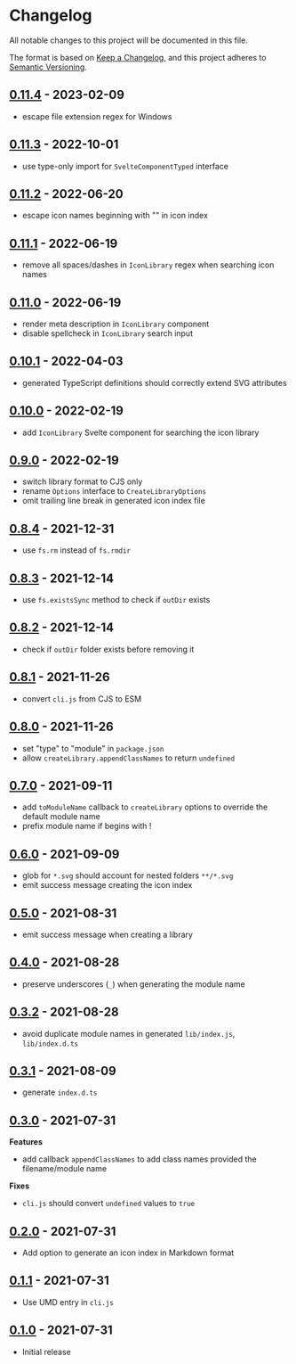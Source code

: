 # Changelog

All notable changes to this project will be documented in this file.

The format is based on [Keep a Changelog](https://keepachangelog.com/en/1.0.0/),
and this project adheres to [Semantic Versioning](https://semver.org/spec/v2.0.0.html).

<!--
## Unreleased

- support multiple glob paths
- configure default width/height for the `svg` element
- preprocessor to re-write icon imports
- option to generate `METADATA.json`, which contains icon library info in JSON format
- auto-generate `README.md` docs
- capitalize character following `_`?
- verbose: print out icon names -->

## [0.11.4](https://github.com/metonym/svelvg/releases/tag/v0.11.4) - 2023-02-09

- escape file extension regex for Windows

## [0.11.3](https://github.com/metonym/svelvg/releases/tag/v0.11.3) - 2022-10-01

- use type-only import for `SvelteComponentTyped` interface

## [0.11.2](https://github.com/metonym/svelvg/releases/tag/v0.11.2) - 2022-06-20

- escape icon names beginning with "\" in icon index

## [0.11.1](https://github.com/metonym/svelvg/releases/tag/v0.11.1) - 2022-06-19

- remove all spaces/dashes in `IconLibrary` regex when searching icon names

## [0.11.0](https://github.com/metonym/svelvg/releases/tag/v0.11.0) - 2022-06-19

- render meta description in `IconLibrary` component
- disable spellcheck in `IconLibrary` search input

## [0.10.1](https://github.com/metonym/svelvg/releases/tag/v0.10.1) - 2022-04-03

- generated TypeScript definitions should correctly extend SVG attributes

## [0.10.0](https://github.com/metonym/svelvg/releases/tag/v0.10.0) - 2022-02-19

- add `IconLibrary` Svelte component for searching the icon library

## [0.9.0](https://github.com/metonym/svelvg/releases/tag/v0.9.0) - 2022-02-19

- switch library format to CJS only
- rename `Options` interface to `CreateLibraryOptions`
- omit trailing line break in generated icon index file

## [0.8.4](https://github.com/metonym/svelvg/releases/tag/v0.8.4) - 2021-12-31

- use `fs.rm` instead of `fs.rmdir`

## [0.8.3](https://github.com/metonym/svelvg/releases/tag/v0.8.3) - 2021-12-14

- use `fs.existsSync` method to check if `outDir` exists

## [0.8.2](https://github.com/metonym/svelvg/releases/tag/v0.8.2) - 2021-12-14

- check if `outDir` folder exists before removing it

## [0.8.1](https://github.com/metonym/svelvg/releases/tag/v0.8.1) - 2021-11-26

- convert `cli.js` from CJS to ESM

## [0.8.0](https://github.com/metonym/svelvg/releases/tag/v0.8.0) - 2021-11-26

- set "type" to "module" in `package.json`
- allow `createLibrary.appendClassNames` to return `undefined`

## [0.7.0](https://github.com/metonym/svelvg/releases/tag/v0.7.0) - 2021-09-11

- add `toModuleName` callback to `createLibrary` options to override the default module name
- prefix module name if begins with !

## [0.6.0](https://github.com/metonym/svelvg/releases/tag/v0.6.0) - 2021-09-09

- glob for `*.svg` should account for nested folders `**/*.svg`
- emit success message creating the icon index

## [0.5.0](https://github.com/metonym/svelvg/releases/tag/v0.5.0) - 2021-08-31

- emit success message when creating a library

## [0.4.0](https://github.com/metonym/svelvg/releases/tag/v0.4.0) - 2021-08-28

- preserve underscores (`_`) when generating the module name

## [0.3.2](https://github.com/metonym/svelvg/releases/tag/v0.3.2) - 2021-08-28

- avoid duplicate module names in generated `lib/index.js`, `lib/index.d.ts`

## [0.3.1](https://github.com/metonym/svelvg/releases/tag/v0.3.1) - 2021-08-09

- generate `index.d.ts`

## [0.3.0](https://github.com/metonym/svelvg/releases/tag/v0.3.0) - 2021-07-31

**Features**

- add callback `appendClassNames` to add class names provided the filename/module name

**Fixes**

- `cli.js` should convert `undefined` values to `true`

## [0.2.0](https://github.com/metonym/svelvg/releases/tag/v0.2.0) - 2021-07-31

- Add option to generate an icon index in Markdown format

## [0.1.1](https://github.com/metonym/svelvg/releases/tag/v0.1.1) - 2021-07-31

- Use UMD entry in `cli.js`

## [0.1.0](https://github.com/metonym/svelvg/releases/tag/v0.1.0) - 2021-07-31

- Initial release

